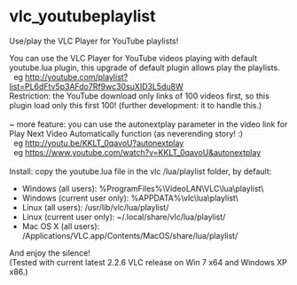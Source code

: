 # vlc_youtubeplaylist
Use/play the VLC Player for YouTube playlists!

You can use the VLC Player for YouTube videos playing with default youtube.lua plugin, this upgrade of default plugin allows play the playlists.<br>
&nbsp;&nbsp;eg http://youtube.com/playlist?list=PL6dFtv5p3AFdo7Rf9wc30suXID3L5du8W<br>
Restriction: the YouTube download only links of 100 videos first, so this plugin load only this first 100! (further development: it to handle this.)<br>
<br>
~ more feature: you can use the autonextplay parameter in the video link for Play Next Video Automatically function (as neverending story! :)<br>
&nbsp;&nbsp;eg http://youtu.be/KKLT_0qavoU?autonextplay<br>
&nbsp;&nbsp;eg https://www.youtube.com/watch?v=KKLT_0qavoU&autonextplay<br>
<br>
Install: copy the youtube.lua file in the vlc /lua/playlist folder, by default:

+ Windows (all users): %ProgramFiles%\VideoLAN\VLC\lua\playlist\
+ Windows (current user only): %APPDATA%\vlc\lua\playlist\
+ Linux (all users): /usr/lib/vlc/lua/playlist/
+ Linux (current user only): ~/.local/share/vlc/lua/playlist/
+ Mac OS X (all users): /Applications/VLC.app/Contents/MacOS/share/lua/playlist/

And enjoy the silence!<br>
(Tested with current latest 2.2.6 VLC release on Win 7 x64 and Windows XP x86.)
